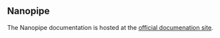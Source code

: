 ## Nanopipe

The Nanopipe documentation is hosted at the [official documenation site](http://nanopipe.readthedocs.io).